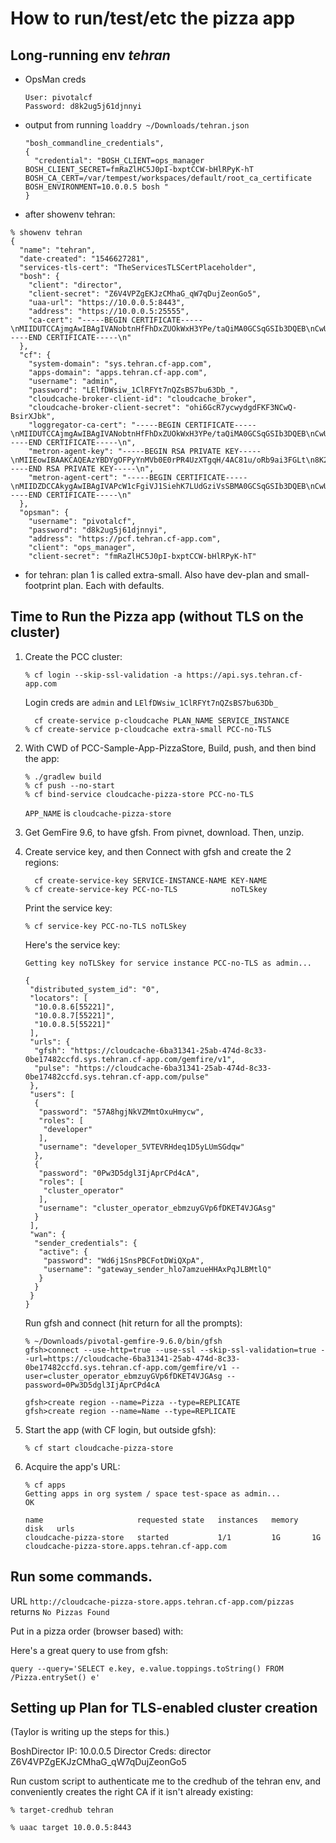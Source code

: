 # How to run/test/etc the pizza app

## Long-running env *tehran*

- OpsMan creds

    ```
    User: pivotalcf
    Password: d8k2ug5j61djnnyi
    ```
- output from running `loaddry ~/Downloads/tehran.json`

    ```
    "bosh_commandline_credentials",
    {
      "credential": "BOSH_CLIENT=ops_manager BOSH_CLIENT_SECRET=fmRaZlHC5J0pI-bxptCCW-bHlRPyK-hT BOSH_CA_CERT=/var/tempest/workspaces/default/root_ca_certificate BOSH_ENVIRONMENT=10.0.0.5 bosh "
    }
    ```

- after showenv tehran:

```
% showenv tehran
{
  "name": "tehran",
  "date-created": "1546627281",
  "services-tls-cert": "TheServicesTLSCertPlaceholder",
  "bosh": {
    "client": "director",
    "client-secret": "Z6V4VPZgEKJzCMhaG_qW7qDujZeonGo5",
    "uaa-url": "https://10.0.0.5:8443",
    "address": "https://10.0.0.5:25555",
    "ca-cert": "-----BEGIN CERTIFICATE-----\nMIIDUTCCAjmgAwIBAgIVANobtnHfFhDxZUOkWxH3YPe/taQiMA0GCSqGSIb3DQEB\nCwUAMB8xCzAJBgNVBAYTAlVTMRAwDgYDVQQKDAdQaXZvdGFsMB4XDTE5MDEwMjIy\nNDgxMFoXDTIzMDEwMzIyNDgxMFowHzELMAkGA1UEBhMCVVMxEDAOBgNVBAoMB1Bp\ndm90YWwwggEiMA0GCSqGSIb3DQEBAQUAA4IBDwAwggEKAoIBAQC8UsWo3sLkh2xc\nOF0sYSyL6TyFjFEYqn25/wJAw031kgHCQIuzH5xf03iVmwI7wrUdmjtAjaY6f8Ol\nvP6ldvbsTALtBy8aFbBnLZ0b0ngDrzD9I6ddWK315ak8e/9h9SNKq8oIWsvYWxI1\nsNKlsrRq5fCGbHmxnuRjE1recEBc3S9JimlN5KLkNKIEvkSPDvO+W9tR1kXp7sLt\nersKRMq3SFXPPOXnS+P0rDiGHfBQ2QiAjLA44EdBZD6bA4Q6OeD/rQnvUHCnr94S\nKlqqK9bVJL0jzXwH7SgMl2hEEiC9KyMxg9LsgeQTzWy4MvVAKROiZi0Ndd2CL0aY\nf2kGPbNjAgMBAAGjgYMwgYAwHQYDVR0OBBYEFN8u8wF33f2Oe4LxdIiox+/ulz6o\nMB8GA1UdIwQYMBaAFN8u8wF33f2Oe4LxdIiox+/ulz6oMB0GA1UdJQQWMBQGCCsG\nAQUFBwMCBggrBgEFBQcDATAPBgNVHRMBAf8EBTADAQH/MA4GA1UdDwEB/wQEAwIB\nBjANBgkqhkiG9w0BAQsFAAOCAQEATQUu5nv+J93RqCXoScKxBgu6tP6PdL7GGH2v\nAMgO227e8SRKSJvHkkPCLlQ/2zDKvzqXZQsQVC1PctbXCfxcCRpPzv0FJ6F0kWpv\nko48RrruH8818MOLfhvxeTud4zr5/bp46962mwr4ubYaY5JCrqxADXXFoUM0ISAZ\nZKeVtEVrcsu91UbAfSDkdPEUCX330SApjOJ3qaxPrcdPuSoin3Zqv9d074nP35mT\nTNBEx395MN37XwqYKyEsG4oPLqbdR1YVPoFbfJGMjDKFLIMu/1zPnxDtOL91escq\nTeHIaOtYMU7qshWy9Pj1qhPQCvFXPbLbIHU8/e4i9o1jS0GVVg==\n-----END CERTIFICATE-----\n"
  },
  "cf": {
    "system-domain": "sys.tehran.cf-app.com",
    "apps-domain": "apps.tehran.cf-app.com",
    "username": "admin",
    "password": "LElfDWsiw_1ClRFYt7nQZsBS7bu63Db_",
    "cloudcache-broker-client-id": "cloudcache_broker",
    "cloudcache-broker-client-secret": "ohi6GcR7ycwydgdFKF3NCwQ-BsirXJbk",
    "loggregator-ca-cert": "-----BEGIN CERTIFICATE-----\nMIIDUTCCAjmgAwIBAgIVANobtnHfFhDxZUOkWxH3YPe/taQiMA0GCSqGSIb3DQEB\nCwUAMB8xCzAJBgNVBAYTAlVTMRAwDgYDVQQKDAdQaXZvdGFsMB4XDTE5MDEwMjIy\nNDgxMFoXDTIzMDEwMzIyNDgxMFowHzELMAkGA1UEBhMCVVMxEDAOBgNVBAoMB1Bp\ndm90YWwwggEiMA0GCSqGSIb3DQEBAQUAA4IBDwAwggEKAoIBAQC8UsWo3sLkh2xc\nOF0sYSyL6TyFjFEYqn25/wJAw031kgHCQIuzH5xf03iVmwI7wrUdmjtAjaY6f8Ol\nvP6ldvbsTALtBy8aFbBnLZ0b0ngDrzD9I6ddWK315ak8e/9h9SNKq8oIWsvYWxI1\nsNKlsrRq5fCGbHmxnuRjE1recEBc3S9JimlN5KLkNKIEvkSPDvO+W9tR1kXp7sLt\nersKRMq3SFXPPOXnS+P0rDiGHfBQ2QiAjLA44EdBZD6bA4Q6OeD/rQnvUHCnr94S\nKlqqK9bVJL0jzXwH7SgMl2hEEiC9KyMxg9LsgeQTzWy4MvVAKROiZi0Ndd2CL0aY\nf2kGPbNjAgMBAAGjgYMwgYAwHQYDVR0OBBYEFN8u8wF33f2Oe4LxdIiox+/ulz6o\nMB8GA1UdIwQYMBaAFN8u8wF33f2Oe4LxdIiox+/ulz6oMB0GA1UdJQQWMBQGCCsG\nAQUFBwMCBggrBgEFBQcDATAPBgNVHRMBAf8EBTADAQH/MA4GA1UdDwEB/wQEAwIB\nBjANBgkqhkiG9w0BAQsFAAOCAQEATQUu5nv+J93RqCXoScKxBgu6tP6PdL7GGH2v\nAMgO227e8SRKSJvHkkPCLlQ/2zDKvzqXZQsQVC1PctbXCfxcCRpPzv0FJ6F0kWpv\nko48RrruH8818MOLfhvxeTud4zr5/bp46962mwr4ubYaY5JCrqxADXXFoUM0ISAZ\nZKeVtEVrcsu91UbAfSDkdPEUCX330SApjOJ3qaxPrcdPuSoin3Zqv9d074nP35mT\nTNBEx395MN37XwqYKyEsG4oPLqbdR1YVPoFbfJGMjDKFLIMu/1zPnxDtOL91escq\nTeHIaOtYMU7qshWy9Pj1qhPQCvFXPbLbIHU8/e4i9o1jS0GVVg==\n-----END CERTIFICATE-----\n",
    "metron-agent-key": "-----BEGIN RSA PRIVATE KEY-----\nMIIEowIBAAKCAQEAzYBDYgOFPyYnMVb0E0rPR4UzXTgqH/4AC81u/oRb9ai3FGLt\n8K24pOO88EDwrUV/6wYMCqoZCKKuTI8RPsHCpg05bmvnNaP85rzZWyQcKY7kG+o5\nZS8KTNYiX9+4iS/hvOgrCczy7F8BnGzkJ2s6zExLItTlqgrDRa9/cyrxAbcyBf+y\nLO62+n0bo54Oiu64e1asmgbrB3tX2kgt9FHvUOlJ4Qri/l6rsvDkFHnaJwqrdJFE\n4PCO5QxYAs+CDhMFdrwjE/Xn7QCgIIA46HOWs+tlySYmAaKYCfHcx9E2eJxWOJZJ\ns2c/P70JGIkIVL4brwOMtVnilfPfRw7LSt0gsQIDAQABAoIBAFGcjaYgNcu1cD01\nBiufOyBxMsvjoT8hVY1aYakskYTHIyYyf8Jki37YftF/SNXXUwzYUvHtSZHXYZc/\n/h5JPu9JMzS6H5F69dYAy+VZOuH6QHchlverLdED/ZTLuXKqFGE8ZtM2lIbw2Cfy\nSs2o1SoLZo+Hs0nLim9jWh83v4zpKP5buHgXbmhk3sg9NAD12rYLDVo8ji9MR9QO\nwseixmyiYeTev2tBNUFYKoc9CzjK5rJiviuf6Ybt+RKFOXk/m9iXDvleNLf2V5sr\nrlJs6tR5LdIjOQSa/nCIPJHeg3rSigGCR0KJs8WRL7YHbktlpC0PdaOYt0jUbp3H\n7nvqUc0CgYEA6MsMEjwNKQDJ4bU5fRoM9GBKlWPfU1ZhsTLveZeJ19IEnQ3mmPqZ\nzt4/cXb0EE6liPejKqVPXCbHg1dWxh9KqCprwy6cgYTCW7eaMD5/STVn4KrhawJf\ntTPmZBp0xpGr4/9DxG1GAJGs2B6g5cxV/vSU/A5n8ulDAi9Gkl1Gmv8CgYEA4fy2\nb+Tr6rDQJGi7fusTPnm//vaObtg2kUHX+S47hBSWnKRlInbh9k9xCIzncenh1Hdt\nbt4ZUrOmpi4oqOfHVzAiixxepEiPomWe0RmAWCSGT31VGI7qQQUX4iMYsY2/K3k5\nQRzZSrnvhf72B6clBoWJrQS3qNIopC4YL5rotE8CgYATdGyk1XnwFE3K3B9a0iOF\nBMsW4wrV5yEw8uXKjpyJedbC3VeJL2BNRoucyukot7nj0XZEaR5RwDfqRRFOa20M\n0sbAwBN6S4MGsThkkcSHdLwirYU7MS6YcSbu9LsPoTrxSfL65nr0Lzh3s0+VBNem\n//+3dOjBBzd/Zj4Km1r8NwKBgQCzI6++7VnyFa05X2hZyKDdooeG5g2sYmqHJQm+\nNl7paaSmkU62TkT7CqhQndmOHFdvJCi0fQzX2R9eljKXCfyj6b1IRvnjAr4Rfrqx\niKSLupBZjMGbERcy6YWwNiAKB5ImNRckvWimatQrhRukn2OjUtH7PEUWZ1neI8f6\nXLLg0wKBgF3xXMAsI7knUA5b1NO/Q6fFEMU+ghhugQfcMhbDX3vcZindVpXle9tp\nlXt/+vYa6b8Pwo9qnHGogAMo2bC5okv0VK43ZT97dfDF/kvv3GPHC+8T4mRfqfI9\nKH8/Qcdy3QjI3/oKLdUsgSmwgcDKvWTjllj8st/kL76wH68HBsiE\n-----END RSA PRIVATE KEY-----\n",
    "metron-agent-cert": "-----BEGIN CERTIFICATE-----\nMIIDZDCCAkygAwIBAgIVAPcW1cFgiVJ1SiehK7LUdGziVsSBMA0GCSqGSIb3DQEB\nCwUAMB8xCzAJBgNVBAYTAlVTMRAwDgYDVQQKDAdQaXZvdGFsMB4XDTE5MDEwMjIz\nMDU0NloXDTIxMDEwMjIzMDU0NlowMDELMAkGA1UEBhMCVVMxEDAOBgNVBAoMB1Bp\ndm90YWwxDzANBgNVBAMMBm1ldHJvbjCCASIwDQYJKoZIhvcNAQEBBQADggEPADCC\nAQoCggEBAM2AQ2IDhT8mJzFW9BNKz0eFM104Kh/+AAvNbv6EW/WotxRi7fCtuKTj\nvPBA8K1Ff+sGDAqqGQiirkyPET7BwqYNOW5r5zWj/Oa82VskHCmO5BvqOWUvCkzW\nIl/fuIkv4bzoKwnM8uxfAZxs5CdrOsxMSyLU5aoKw0Wvf3Mq8QG3MgX/sizutvp9\nG6OeDoruuHtWrJoG6wd7V9pILfRR71DpSeEK4v5eq7Lw5BR52icKq3SRRODwjuUM\nWALPgg4TBXa8IxP15+0AoCCAOOhzlrPrZckmJgGimAnx3MfRNnicVjiWSbNnPz+9\nCRiJCFS+G68DjLVZ4pXz30cOy0rdILECAwEAAaOBhTCBgjAdBgNVHQ4EFgQUCWku\nxTkYWWZGLQefbzs6IFLbUxUwHwYDVR0jBBgwFoAU3y7zAXfd/Y57gvF0iKjH7+6X\nPqgwHQYDVR0lBBYwFAYIKwYBBQUHAwIGCCsGAQUFBwMBMA4GA1UdDwEB/wQEAwIH\ngDARBgNVHREECjAIggZtZXRyb24wDQYJKoZIhvcNAQELBQADggEBAGU/R9eKdDyO\nYFjcBqNqf1LgL6zkMwqNP865x5J/kw2AQXH5oFoUGaXKMEn8oaBk3cah0p+kWmBo\nTxBd8/kDpL8y2OPhwzIku9I1FQmcOujDsb0ghn5FWnT51JzcHBQ6aHKjYZSiUdlp\nYXDiZlJ9ZaVab3Edo7tmG04vJyyui+iJ01uW121MftLvPJZX4PMJkcAS7R+HoUIj\nBixAmLpjVpcHTg5YfDqVK547uTxchmnx7amfWhugLL+mTyl5CnSqx0p7IXFC0Xp9\nrd5FtyDCVTR4suU8jeljclti8nkQ4UxQE58NUNnOM/O5QxXxnqoRn2T7VDv5u84E\nr5ArxiiH434=\n-----END CERTIFICATE-----\n"
  },
  "opsman": {
    "username": "pivotalcf",
    "password": "d8k2ug5j61djnnyi",
    "address": "https://pcf.tehran.cf-app.com",
    "client": "ops_manager",
    "client-secret": "fmRaZlHC5J0pI-bxptCCW-bHlRPyK-hT"
```

- for tehran: plan 1 is called extra-small. Also have dev-plan and
small-footprint plan.  Each with defaults.

## Time to Run the Pizza app (without TLS on the cluster)

1. Create the PCC cluster:

    ```
    % cf login --skip-ssl-validation -a https://api.sys.tehran.cf-app.com
    ```

    Login creds are `admin` and `LElfDWsiw_1ClRFYt7nQZsBS7bu63Db_`

    ```
      cf create-service p-cloudcache PLAN_NAME SERVICE_INSTANCE
    % cf create-service p-cloudcache extra-small PCC-no-TLS
    ```

1. With CWD of PCC-Sample-App-PizzaStore,
Build, push, and then bind the app:

    ```
    % ./gradlew build
    % cf push --no-start
    % cf bind-service cloudcache-pizza-store PCC-no-TLS
    ```

    `APP_NAME` is `cloudcache-pizza-store`

1. Get GemFire 9.6, to have gfsh.  From pivnet, download. Then, unzip.

1. Create service key, and then Connect with gfsh and create the 2 regions:

    ```
      cf create-service-key SERVICE-INSTANCE-NAME KEY-NAME
    % cf create-service-key PCC-no-TLS            noTLSkey
    ```

    Print the service key:

    ```
    % cf service-key PCC-no-TLS noTLSkey
    ```

    Here's the service key:

    ```
    Getting key noTLSkey for service instance PCC-no-TLS as admin...
    
    {
     "distributed_system_id": "0",
     "locators": [
      "10.0.8.6[55221]",
      "10.0.8.7[55221]",
      "10.0.8.5[55221]"
     ],
     "urls": {
      "gfsh": "https://cloudcache-6ba31341-25ab-474d-8c33-0be17482ccfd.sys.tehran.cf-app.com/gemfire/v1",
      "pulse": "https://cloudcache-6ba31341-25ab-474d-8c33-0be17482ccfd.sys.tehran.cf-app.com/pulse"
     },
     "users": [
      {
       "password": "57A8hgjNkVZMmtOxuHmycw",
       "roles": [
        "developer"
       ],
       "username": "developer_5VTEVRHdeq1D5yLUmSGdqw"
      },
      {
       "password": "0Pw3D5dgl3IjAprCPd4cA",
       "roles": [
        "cluster_operator"
       ],
       "username": "cluster_operator_ebmzuyGVp6fDKET4VJGAsg"
      }
     ],
     "wan": {
      "sender_credentials": {
       "active": {
        "password": "Wd6j1SnsPBCFotDWiQXpA",
        "username": "gateway_sender_hlo7amzueHHAxPqJLBMtlQ"
       }
      }
     }
    }
    ```

    Run gfsh and connect (hit return for all the prompts):

    ```
    % ~/Downloads/pivotal-gemfire-9.6.0/bin/gfsh
    gfsh>connect --use-http=true --use-ssl --skip-ssl-validation=true --url=https://cloudcache-6ba31341-25ab-474d-8c33-0be17482ccfd.sys.tehran.cf-app.com/gemfire/v1 --user=cluster_operator_ebmzuyGVp6fDKET4VJGAsg --password=0Pw3D5dgl3IjAprCPd4cA
    ```

    ```
    gfsh>create region --name=Pizza --type=REPLICATE
    gfsh>create region --name=Name --type=REPLICATE
    ```

1. Start the app (with CF login, but outside gfsh):

    ```
    % cf start cloudcache-pizza-store
    ```

1. Acquire the app's URL:

    ```
    % cf apps
    Getting apps in org system / space test-space as admin...
    OK
    
    name                     requested state   instances   memory   disk   urls
    cloudcache-pizza-store   started           1/1         1G       1G     cloudcache-pizza-store.apps.tehran.cf-app.com
    ```

## Run some commands.

URL `http://cloudcache-pizza-store.apps.tehran.cf-app.com/pizzas` returns `No Pizzas Found`

Put in a pizza order (browser based) with:

Here's a great query to use from gfsh:

```
query --query='SELECT e.key, e.value.toppings.toString() FROM /Pizza.entrySet() e'
```

## Setting up Plan for TLS-enabled cluster creation

(Taylor is writing up the steps for this.)

BoshDirector IP: 10.0.0.5
Director Creds: director Z6V4VPZgEKJzCMhaG_qW7qDujZeonGo5

Run custom script to authenticate me to the credhub of the tehran env,
and conveniently creates the right CA if it isn't already existing:

```
% target-credhub tehran
```

```
% uaac target 10.0.0.5:8443
```

